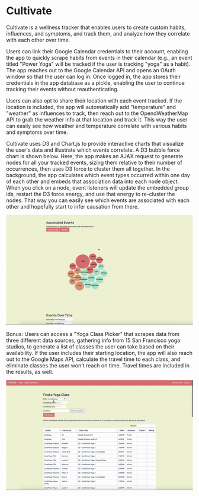# Cultivate
Cultivate is a wellness tracker that enables users to create custom habits, influences, and symptoms, and track them, and analyze how they correlate with each other over time.

Users can link their Google Calendar credentials to their account, enabling the app to quickly scrape habits from events in their calendar (e.g., an event titled "Power Yoga" will be tracked if the user is tracking "yoga" as a habit). The app reaches out to the Google Calendar API and opens an OAuth window so that the user can log in. Once logged in, the app stores their credentials in the app database as a pickle, enabling the user to continue tracking their events without reauthenticating.

Users can also opt to share their location with each event tracked. If the location is included, the app will automatically add "temperature" and "weather" as influences to track, then reach out to the OpendWeatherMap API to grab the weather info at that location and track it. This way the user can easily see how weather and temperature correlate with various habits and symptoms over time.

Cultivate uses D3 and Chart.js to provide interactive charts that visualize the user's data and illustrate which events correlate. A D3 bubble force chart is shown below. Here, the app makes an AJAX request to generate nodes for all your tracked events, sizing them relative to their number of occurrences, then uses D3 force to cluster them all together. In the background, the app calculates which event types occurred within one day of each other and embeds that association data into each node object. When you click on a node, event listeners will update the embedded group ids, restart the D3 force energy, and use that energy to re-cluster the nodes. That way you can easily see which events are associated with each other and hopefully start to infer causation from there.

![](bubble-chart.gif)

Bonus: Users can access a "Yoga Class Picker" that scrapes data from three different data sources, gathering info from 15 San Francisco yoga studios, to generate a list of classes the user can take based on their availability. If the user includes their starting location, the app will also reach out to the Google Maps API, calculate the travel time to each class, and eliminate classes the user won't reach on time. Travel times are included in the results, as well.

![](class-picker.gif)
